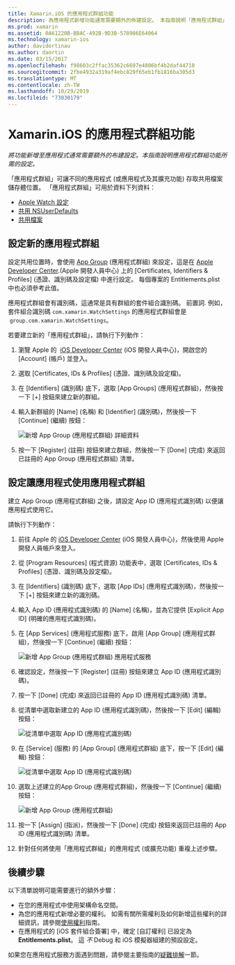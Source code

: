 ```yaml
---
title: Xamarin.iOS 的應用程式群組功能
description: 為應用程式新增功能通常需要額外的佈建設定。 本指南說明「應用程式群組」功能所需的設定。
ms.prod: xamarin
ms.assetid: 0A61220B-BBAC-492B-9D3B-578986E64064
ms.technology: xamarin-ios
author: davidortinau
ms.author: daortin
ms.date: 03/15/2017
ms.openlocfilehash: f98603c2ffac35362c6697e4806bf4b2daf44710
ms.sourcegitcommit: 2fbe4932a319af4ebc829f65eb1fb1816ba305d3
ms.translationtype: MT
ms.contentlocale: zh-TW
ms.lasthandoff: 10/29/2019
ms.locfileid: "73030179"
---
```

# <a name="app-group-capabilities-in-xamarinios"></a>Xamarin.iOS 的應用程式群組功能

_將功能新增至應用程式通常需要額外的布建設定。本指南說明應用程式群組功能所需的設定。_

「應用程式群組」可讓不同的應用程式 (或應用程式及其擴充功能) 存取共用檔案儲存體位置。 「應用程式群組」可用於資料下列資料：

* [Apple Watch 設定](~/ios/watchos/app-fundamentals/settings.md)
* [共用 NSUserDefaults](~/ios/app-fundamentals/user-defaults.md)
* [共用檔案](~/ios/watchos/app-fundamentals/parent-app.md#files)

## <a name="configure-a-new-app-group"></a>設定新的應用程式群組

設定共用位置時，會使用 [App Group](https://developer.apple.com/library/content/documentation/Miscellaneous/Reference/EntitlementKeyReference/Chapters/EnablingAppSandbox.html#//apple_ref/doc/uid/TP40011195-CH4-SW19) \(應用程式群組\) 來設定，這是在 [Apple Developer Center](https://developer.apple.com/account/).\(Apple 開發人員中心\) 上的 [Certificates, Identifiers & Profiles] \(憑證、識別碼及設定檔\) 中進行設定。 每個專案的 Entitlements.plist 中也必須參考此值。

應用程式群組會有識別碼，這通常是具有群組的套件組合識別碼。 前置詞. 例如，套件組合識別碼 `com.xamarin.WatchSettings` 的應用程式群組會是  `group.com.xamarin.WatchSettings`。

若要建立新的「應用程式群組」，請執行下列動作：

1. 瀏覽 Apple 的  [iOS Developer Center](https://developer.apple.com/account/) \(iOS 開發人員中心\)，開啟您的 [Account] \(帳戶\) 並登入。
2. 選取 [Certificates, IDs & Profiles] \(憑證、識別碼及設定檔\)。
3. 在 [Identifiers] \(識別碼\) 底下，選取 [App Groups] \(應用程式群組\)，然後按一下 [+] 按鈕來建立新的群組。
4. 輸入新群組的 [Name] \(名稱\) 和 [Identifier] \(識別碼\)，然後按一下 [Continue] \(繼續\) 按鈕： 
   
    ![新增 App Group (應用程式群組) 詳細資料](app-groups-capabilities-images/image52.png)

5. 按一下 [Register] \(註冊\) 按鈕來建立群組，然後按一下 [Done] \(完成\) 來返回已註冊的 App Group (應用程式群組) 清單。

## <a name="configure-an-app-to-use-app-groups"></a>設定讓應用程式使用應用程式群組

建立 App Group (應用程式群組) 之後，請設定 App ID (應用程式識別碼) 以便讓應用程式使用它。

請執行下列動作：

1. 前往 Apple 的 [iOS Developer Center](https://developer.apple.com/account/) (iOS 開發人員中心)，然後使用 Apple 開發人員帳戶來登入。
2. 從 [Program Resources] \(程式資源\) 功能表中，選取 [Certificates, IDs & Profiles] \(憑證、識別碼及設定檔\)。
3. 在 [Identifiers] \(識別碼\) 底下，選取 [App IDs] \(應用程式識別碼\)，然後按一下 [+] 按鈕來建立新的識別碼。
4. 輸入 App ID (應用程式識別碼) 的 [Name] \(名稱\)，並為它提供 [Explicit App ID] \(明確的應用程式識別碼\)。
5. 在 [App Services] \(應用程式服務\) 底下，啟用 [App Group] \(應用程式群組\)，然後按一下 [Continue] \(繼續\) 按鈕：

    ![新增 App Group (應用程式群組) 應用程式服務](app-groups-capabilities-images/image53.png)

6. 確認設定，然後按一下 [Register] \(註冊\) 按鈕來建立 App ID (應用程式識別碼)。
7. 按一下 [Done] \(完成\) 來返回已註冊的 App ID (應用程式識別碼) 清單。
8. 從清單中選取新建立的 App ID (應用程式識別碼)，然後按一下 [Edit] \(編輯\) 按鈕：

    ![從清單中選取 App ID (應用程式識別碼)](app-groups-capabilities-images/image54.png)

9. 在 [Service] \(服務\) 的 [App Group] \(應用程式群組\) 底下，按一下 [Edit] \(編輯\) 按鈕：

    ![從清單中選取 App ID (應用程式識別碼)](app-groups-capabilities-images/image55.png)

10. 選取上述建立的App Group (應用程式群組)，然後按一下 [Continue] \(繼續\) 按鈕：

    ![新增 App Group (應用程式群組)](app-groups-capabilities-images/image56.png)

11. 按一下 [Assign] \(指派\)，然後按一下 [Done] \(完成\) 按鈕來返回已註冊的 App ID (應用程式識別碼) 清單。
12. 針對任何將使用「應用程式群組」的應用程式 (或擴充功能) 重複上述步驟。

## <a name="next-steps"></a>後續步驟

以下清單說明可能需要進行的額外步驟：

* 在您的應用程式中使用架構命名空間。
* 為您的應用程式新增必要的權利。 如需有關所需權利及如何新增這些權利的詳細資訊，請參閱[使用權利](~/ios/deploy-test/provisioning/entitlements.md)指南。
* 在應用程式的 [iOS 套件組合簽署] 中，確定 [自訂權利] 已設定為 **Entitlements.plist**。 這 _不_ Debug 和 iOS 模擬器組建的預設設定。

如果您在應用程式服務方面遇到問題，請參閱主要指南的[疑難排解](~/ios/deploy-test/provisioning/capabilities/index.md)一節。
